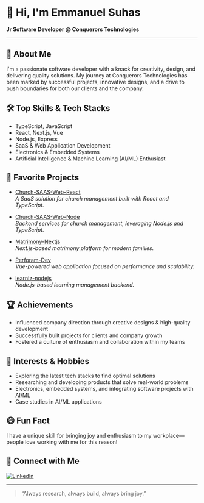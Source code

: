 # 👋 Hi, I'm Emmanuel Suhas

**Jr Software Developer @ Conquerors Technologies**

---

## 🚀 About Me

I'm a passionate software developer with a knack for creativity, design, and delivering quality solutions. My journey at Conquerors Technologies has been marked by successful projects, innovative designs, and a drive to push boundaries for both our clients and the company.

## 🛠️ Top Skills & Tech Stacks

- TypeScript, JavaScript
- React, Next.js, Vue
- Node.js, Express
- SaaS & Web Application Development
- Electronics & Embedded Systems
- Artificial Intelligence & Machine Learning (AI/ML) Enthusiast

## 🌟 Favorite Projects

- [Church-SAAS-Web-React](https://github.com/Conquerors-Team/Church-SAAS-Web-React)  
  *A SaaS solution for church management built with React and TypeScript.*

- [Church-SAAS-Web-Node](https://github.com/Conquerors-Team/Church-SAAS-Web-Node)  
  *Backend services for church management, leveraging Node.js and TypeScript.*

- [Matrimony-Nextjs](https://github.com/Conquerors-Team/Matrimony-Nextjs)  
  *Next.js-based matrimony platform for modern families.*

- [Perforam-Dev](https://github.com/Conquerors-Team/Perforam-Dev)  
  *Vue-powered web application focused on performance and scalability.*

- [learniz-nodejs](https://github.com/Conquerors-Team/learniz-nodejs)  
  *Node.js-based learning management backend.*

## 🏆 Achievements

- Influenced company direction through creative designs & high-quality development
- Successfully built projects for clients and company growth
- Fostered a culture of enthusiasm and collaboration within my teams

## 🎯 Interests & Hobbies

- Exploring the latest tech stacks to find optimal solutions
- Researching and developing products that solve real-world problems
- Electronics, embedded systems, and integrating software projects with AI/ML
- Case studies in AI/ML applications

## 😄 Fun Fact

I have a unique skill for bringing joy and enthusiasm to my workplace—people love working with me for this reason!

## 🤝 Connect with Me

[![LinkedIn](https://img.shields.io/badge/LinkedIn-Emmanuel%20Suhas-blue?logo=linkedin)](https://in.linkedin.com/in/emmanuel-suhas-yalamarthi-441844218)

---

> “Always research, always build, always bring joy.”
